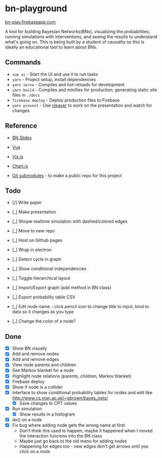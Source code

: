 # bn-playground

[bn-play.firebaseapp.com](https://bn-play.firebaseapp.com/)

A tool for building Bayesian Networks(BNs), visualizing the probabilities, running simulations with interventions, and seeing the results to understand what's going on. This is being built by a student of causality so this is ideally an educational tool to learn about BNs.

## Commands
* `vue ui` - Start the UI and use it to run tasks
* `yarn` - Project setup, install dependencies
* `yarn serve` - Compiles and hot-reloads for development
* `yarn build` - Compiles and minifies for production, generating static site files in `./docs`
* `firebase deploy` - Deploy production files to Firebase
* `yarn present` - Use [cleaver](https://github.com/jdan/cleaver) to work on the presentation and watch for changes

## Reference
* [BN Slides](http://skleinberg.org/teaching/CI18/lecture4.pdf)
* [Vue](https://vuejs.org)
* [Vis.js](http://visjs.org/docs/network/)
* [Chart.js](https://www.chartjs.org/)

* [Git submodules](https://git-scm.com/book/en/v2/Git-Tools-Submodules) - to make a public repo for this project

## Todo
* [/] Write paper
* [_] Make presentation

* [_] Shopw realtime simulation with dashed/colored edges

* [_] Move to new repo
* [_] Host on Github pages

* [_] Wrap in electron
* [_] Detect cycle in graph
* [_] Show conditional independencies
* [_] Toggle hierarchical layout
* [_] Import/Export graph (add method in BN class)
* [_] Export probability table CSV
* [_] Edit node name - click pencil icon to change title to input, bind to data so it changes as you type
* [_] Change the color of a node?

## Done
* [x] Show BN visually
* [x] Add and remove nodes
* [x] Add and remove edges
* [x] View node parents and children
* [x] See Markov blanket for a node
* [x] Highlight node relations (parents, children, Markov blanket)
* [x] Firebase deploy
* [x] Show if node is a collider
* [x] Interface to show conditional probability tables for nodes and edit like http://www.cs.man.ac.uk/~gbrown/bayes_nets/
    * [x] Save changes to CPT values
* [x] Run simulation
    * [x] Show results in a histogram
* [x] do() on a node
* [x] Fix bug where adding node gets the wrong name at first
    * Don't think this used to happen, maybe it happened when I moved the interaction funcions into the BN class
    * Maybe just go back to the old menu for adding nodes
    * Happening for edges too - new edges don't get arrows until you click on a node